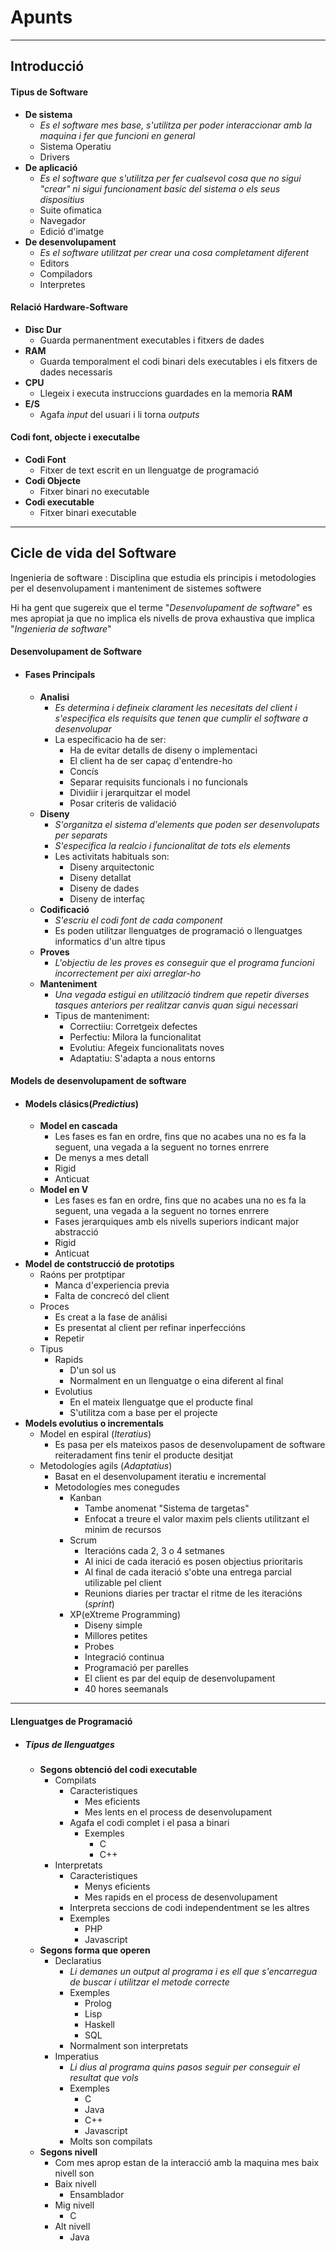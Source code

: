 # Apunts

---

## Introducció


#### Tipus de Software

- **De sistema**
    - *Es el software mes base, s'utilitza per poder interaccionar amb la maquina i fer que funcioni en general* 
    - Sistema Operatiu
    - Drivers
- **De aplicació**
    - *Es el software que s'utilitza per fer cualsevol cosa que no sigui "crear" ni sigui funcionament basic del sistema o els seus dispositius*
    - Suite ofimatica
    - Navegador
    - Edició d'imatge
- **De desenvolupament**
    - *Es el software utilitzat per crear una cosa completament diferent* 
    - Editors
    - Compiladors
    - Interpretes

#### Relació Hardware-Software
+ **Disc Dur**
    + Guarda permanentment executables i fitxers de dades
+ **RAM**
    + Guarda temporalment el codi binari dels executables i els fitxers de dades necessaris
+ **CPU**
    + Llegeix i executa instruccions guardades en la memoria **RAM**
+ **E/S**
    + Agafa *input* del usuari i li torna *outputs*

#### Codi font, objecte i executalbe

* **Codi Font**
    * Fitxer de text escrit en un llenguatge de programació
* **Codi Objecte**
    * Fitxer binari no executable
* **Codi executable**
    * Fitxer binari executable

---

## Cicle de vida del Software
Ingenieria de software
: Disciplina que estudia els principis i metodologies per el desenvolupament i manteniment de sistemes softwere

Hi ha gent que sugereix que el terme "*Desenvolupament de software*" es mes apropiat ja que no implica els nivells de 
prova exhaustiva que implica "*Ingenieria de software*"


#### Desenvolupament de Software
+ #### Fases Principals
    + **Analisi**
        + *Es determina i defineix clarament les necesitats del client i s'especifica els requisits que tenen que cumplir el software a desenvolupar*
        + La especificacio ha de ser:
            + Ha de evitar detalls de diseny o implementaci   
            + El client ha de ser capaç d'entendre-ho
            + Concís
            + Separar requisits funcionals i no funcionals
            + Dividiir i jerarquitzar el model
            + Posar criteris de validació
    + **Diseny**
        + *S'organitza el sistema d'elements  que poden ser desenvolupats per separats*
        + *S'especifica la realcio i funcionalitat de tots els elements*
        + Les activitats habituals son:
            + Diseny arquitectonic
            + Diseny detallat
            + Diseny de dades
            + Diseny de interfaç
    + **Codificació**
        + *S'escriu el codi font de cada component*
        + Es poden utilitzar llenguatges de programació o llenguatges informatics d'un altre tipus
    + **Proves**
        + *L'objectiu de les proves es conseguir que el programa funcioni incorrectement per aixi arreglar-ho* 
    + **Manteniment**
        + *Una vegada estigui en utilització tindrem que repetir diverses tasques anteriors per realitzar canvis quan sigui necessari*
        + Tipus de manteniment:
            + Correctiiu: Corretgeix defectes 
            + Perfectiu: Milora la funcionalitat
            + Evolutiu: Afegeix funcionalitats noves
            + Adaptatiu: S'adapta a nous entorns
#### Models de desenvolupament de software

+ #### Models clásics(*Predictius*)
    + **Model en cascada**
        + Les fases es fan en ordre, fins que no acabes una no es fa la seguent, una vegada a la seguent no tornes enrrere
        + De menys a mes detall
        + Rigid
        + Anticuat
    + **Model en V**
        + Les fases es fan en ordre, fins que no acabes una no es fa la seguent, una vegada a la seguent no tornes enrrere 
        + Fases jerarquiques amb els nivells superiors indicant major abstracció
        + Rigid
        + Anticuat
+ **Model de contstrucció de prototips**
    + Raóns per protptipar
        + Manca d'experiencia previa
        + Falta de concrecó del client
    + Proces
        + Es creat a la fase de análisi
        + Es presentat al client per refinar inperfeccións
        + Repetir
    + Tipus
        + Rapids
            + D'un sol us
            + Normalment en un llenguatge o eina diferent al final
        + Evolutius
            + En el mateix llenguatge que el producte final
            + S'utilitza com a base per el projecte
+ **Models evolutius o incrementals**
    + Model en espiral (*Iteratius*)
        + Es pasa per els mateixos pasos de desenvolupament de software reiteradament fins tenir el producte desitjat 
    + Metodologíes agils (*Adaptatius*)
        + Basat en el desenvolupament iteratiu e incremental
        + Metodologíes mes conegudes
            + Kanban
                + Tambe anomenat "Sistema de targetas"
                + Enfocat a treure el valor maxim pels clients utilitzant el minim de recursos
            + Scrum
                + Iteracións cada 2, 3 o 4 setmanes
                + Al inici de cada iteració es posen objectius prioritaris
                + Al final de cada iteració s'obte una entrega parcial utilizable pel client
                + Reunions diaries per tractar el ritme de les iteracións (*sprint*)
            + XP(eXtreme Programming)
                + Diseny simple
                + Millores petites
                + Probes
                + Integració continua
                + Programació per parelles
                + El client es par del equip de desenvolupament
                + 40 hores seemanals

---

#### Llenguatges de Programació

+ ##### Tipus de llenguatges
    + **Segons obtenció del codi executable**
        + Compilats
            + Caracteristiques 
                + Mes eficients
                + Mes lents en el process de desenvolupament
            + Agafa el codi complet i el pasa a binari 
                + Exemples
                    + C
                    + C++
        + Interpretats
            + Caracteristiques
                + Menys eficients
                + Mes rapids en el process de desenvolupament
            + Interpreta seccions de codi independentment se les altres 
            + Exemples
                + PHP
                + Javascript
    + **Segons forma que operen**
        + Declaratius
            + *Li demanes un output al programa i es ell que s'encarregua de buscar i utilitzar el metode correcte* 
            + Exemples
                + Prolog
                + Lisp
                + Haskell
                + SQL
            + Normalment son interpretats
        + Imperatius
            + *Li dius al programa quins pasos seguir per conseguir el resultat que vols*
            + Exemples
                + C
                + Java
                + C++
                + Javascript
            + Molts son compilats
    + **Segons nivell**
        + Com mes aprop estan de la interacció amb la maquina mes baix nivell son
        + Baix nivell
            + Ensamblador    
        + Mig nivell
            + C
        + Alt nivell
            + Java





 



